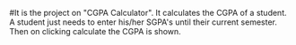 #It is the project on "CGPA Calculator". It calculates the CGPA of a student. A student just needs to enter his/her SGPA's until their current semester. Then on clicking calculate the CGPA is shown. 
